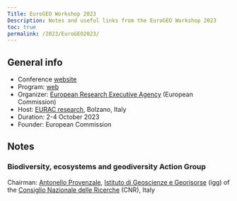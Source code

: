 ```yaml
---
Title: EuroGEO Workshop 2023
Description: Notes and useful links from the EuroGEO Workshop 2023
toc: true
permalink: /2023/EuroGEO2023/
---
```


## General info

- Conference [website](https://egw2023.eurac.edu/)
- Program: [web](https://egw2023.eurac.edu/program-outline)
- Organizer: [European Research Executive Agency](https://rea.ec.europa.eu/index_en) (European Commission)
- Host: [EURAC research](https://www.eurac.edu/en), Bolzano, Italy
- Duration: 2-4 October 2023
- Founder: European Commission

## Notes

### Biodiversity, ecosystems and geodiversity Action Group

Chairman: [Antonello Provenzale](https://www.igg.cnr.it/en/organization/igg-personnel/antonello-provenzale/), [Istituto di Geoscienze e Georisorse](https://www.igg.cnr.it/en/) (igg) of the [Consiglio Nazionale delle Ricerche](https://www.cnr.it/en/) (CNR), Italy
